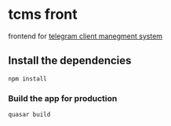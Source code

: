 # tcms front

frontend for [telegram client manegment system](https://github.com/BlenderistDev/tcms)

## Install the dependencies
```
npm install
```

### Build the app for production
```
quasar build
```
